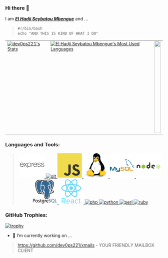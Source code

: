 ### Hi there 👋
I am **_[El Hadji Seybatou Mbengue](http://mrmbengue.rf.gd)_** and ...
>```
>#!/bin/bash
>echo "AND THIS IS KIND OF WHAT I DO"
>```
>
<table>
<tr style="display:flex;height:300px">
  <td>
  <a width="50%" href="https://github.com/dev0ps221/dev0ps221">
  <img width="100%" height="100%" src="https://taka-github-readme-stats.vercel.app/api?username=dev0ps221&count_private=true&show_icons=true&theme=tokyonight" alt="dev0ps221's Stats" />
  </a>
  </td>
  <td>
  <a width="50%" href="https://github.com/dev0ps221/dev0ps221">
  <img width="100%" height="100%" src="https://taka-github-readme-stats.vercel.app/api/top-langs/?username=dev0ps221&langs_count=8&theme=tokyonight&layout=compact" alt="El Hadji Seybatou Mbengue's Most Used Languages" /> </a>
    </td>
  <td>
    <a width='50%' href='mrmbengue.rf.gd'>
        <img width="100%" height="100%" src="https://raw.githubusercontent.com/lordvins226/lordvins226/master/assets/animation2.gif"/>
    </a>
  </td>
</tr>
</table>
<h3 align="left">Languages and Tools:</h3>

> <p align='center'> <a href="https://expressjs.com" target="_blank" rel="noreferrer"> <img src="https://raw.githubusercontent.com/devicons/devicon/master/icons/express/express-original-wordmark.svg" alt="express" width="80" height="80"/> </a> <a href="https://git-scm.com/" target="_blank" rel="noreferrer"> <img src="https://www.vectorlogo.zone/logos/git-scm/git-scm-icon.svg" alt="git" width="80" height="80"/> </a> <a href="https://developer.mozilla.org/en-US/docs/Web/JavaScript" target="_blank" rel="noreferrer"> <img src="https://raw.githubusercontent.com/devicons/devicon/master/icons/javascript/javascript-original.svg" alt="javascript" width="80" height="80"/> </a> <a href="https://www.linux.org/" target="_blank" rel="noreferrer"> <img src="https://raw.githubusercontent.com/devicons/devicon/master/icons/linux/linux-original.svg" alt="linux" width="80" height="80"/> </a>  <a href="https://www.mysql.com/" target="_blank" rel="noreferrer"> <img src="https://raw.githubusercontent.com/devicons/devicon/master/icons/mysql/mysql-original-wordmark.svg" alt="mysql" width="80" height="80"/> </a> <a href="https://nodejs.org" target="_blank" rel="noreferrer"> <img src="https://raw.githubusercontent.com/devicons/devicon/master/icons/nodejs/nodejs-original-wordmark.svg" alt="nodejs" width="80" height="80"/> </a> <a href="https://www.postgresql.org" target="_blank" rel="noreferrer"> <img src="https://raw.githubusercontent.com/devicons/devicon/master/icons/postgresql/postgresql-original-wordmark.svg" alt="postgresql" width="80" height="80"/> </a>  <a href="https://reactjs.org/" target="_blank" rel="noreferrer"> <img src="https://raw.githubusercontent.com/devicons/devicon/master/icons/react/react-original-wordmark.svg" alt="react" width="80" height="80"/> </a><a href="https://www.php.net/" target="_blank" rel="noreferrer"> <img src="https://www.alsacreations.com/xmedia/doc/medium/php-logo.png" alt="php" width="80" height="80"/> </a><a href="https://www.python.org/" target="_blank" rel="noreferrer"> <img src="https://logos-world.net/wp-content/uploads/2021/10/Python-Symbol.png" alt="python" width="80" height="80"/> </a><a href="https://www.python.org/" target="_blank" rel="noreferrer"> <img src="https://southgreenplatform.github.io/trainings//images/trainings-perl.png" alt="perl" width="80" height="80"/> </a><a href="https://www.ruby-lang.org/" target="_blank" rel="noreferrer"> <img src="https://miro.medium.com/max/540/1*7e9D-oPWPIKBe2AQv862aA.png" alt="ruby" width="80" height="80"/> </a>
</p> 

<h3 align="left">GitHub Trophies:</h3>

> <p align='center'>
 [![trophy](https://github-profile-trophy.vercel.app/?username=dev0ps221)](http://mrmbengue.rf.gd) 
> </p>


- 🔭 I’m currently working on ... 
><a href='https://github.com/dev0ps221/xmails'>https://github.com/dev0ps221/xmails - YOUR FRIENDLY MAILBOX CLIENT </a>

<!--
**dev0ps221/dev0ps221** is a ✨ _special_ ✨ repository because its `README.md` (this file) appears on your GitHub profile.

Here are some ideas to get you started:

- 🔭 I’m currently working on ... 
- 🌱 I’m currently learning ...
- 👯 I’m looking to collaborate on ...
- 🤔 I’m looking for help with ...
- 💬 Ask me about ...
- 📫 How to reach me: ...
- 😄 Pronouns: ...
- ⚡ Fun fact: ...
-->
